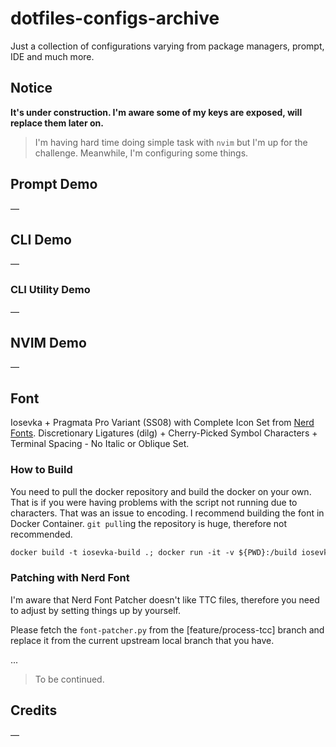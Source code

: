 # dotfiles-configs-archive

Just a collection of configurations varying from package managers, prompt, IDE and much more.

## Notice

**It's under construction. I'm aware some of my keys are exposed, will replace them later on.**

> I'm having hard time doing simple task with `nvim` but I'm up for the challenge.
> Meanwhile, I'm configuring some things.

## Prompt Demo

—

## CLI Demo

—

### CLI Utility Demo

—

## NVIM Demo

—

## Font

Iosevka + Pragmata Pro Variant (SS08) with Complete Icon Set from [Nerd Fonts](https://github.com/ryanoasis/nerd-fonts).
Discretionary Ligatures (dilg) + Cherry-Picked Symbol Characters + Terminal Spacing - No Italic or Oblique Set.

<Picture Here>

### How to Build

You need to pull the docker repository and build the docker on your own. That is if you were having problems with the script not running due to characters. That was an issue to encoding. I recommend building the font in Docker Container. `git pull`ing the repository is huge, therefore not recommended.

```txt
docker build -t iosevka-build .; docker run -it -v ${PWD}:/build iosevka-build super-ttc::iosevka-codex-link
```

### Patching with Nerd Font

I'm aware that Nerd Font Patcher doesn't like TTC files, therefore you need to adjust by setting things up by yourself.

Please fetch the `font-patcher.py` from the [feature/process-tcc] branch and replace it from the current upstream local branch that you have.

...

> To be continued.

## Credits

—
